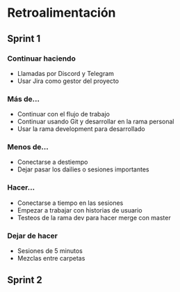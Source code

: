 # Retroalimentación
## Sprint 1
### Continuar haciendo
- Llamadas por Discord y Telegram
- Usar Jira como gestor del proyecto
### Más de...
- Continuar con el flujo de trabajo
- Continuar usando Git y desarrollar en la rama personal
- Usar la rama development para desarrollado
### Menos de...
- Conectarse a destiempo
- Dejar pasar los dailies o sesiones importantes
### Hacer...
- Conectarse a tiempo en las sesiones
- Empezar a trabajar con historias de usuario
- Testeos de la rama dev para hacer merge con master
### Dejar de hacer
- Sesiones de 5 minutos
- Mezclas entre carpetas
## Sprint 2
